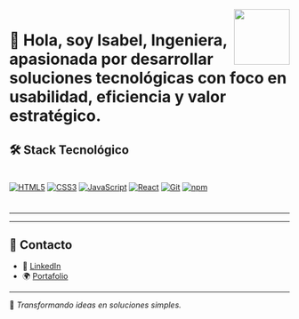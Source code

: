 <img align="right" src="https://media.giphy.com/media/du3J3cXyzhj75IOgvA/giphy.gif" width="100"/>

# 👋 Hola, soy Isabel, Ingeniera, apasionada por desarrollar soluciones tecnológicas con foco en usabilidad, eficiencia y valor estratégico.


<div style="margin: 2em 0;"></div>

## 🛠️ Stack Tecnológico

<div style="display: flex; gap: 12px; align-items: center; flex-wrap: wrap; margin: 24px 0;">
  
  [![HTML5](https://img.shields.io/badge/HTML5-E34F26?style=for-the-badge&logo=html5&logoColor=white)](https://developer.mozilla.org/en-US/docs/Web/HTML)
  [![CSS3](https://img.shields.io/badge/CSS3-1572B6?style=for-the-badge&logo=css3&logoColor=white)](https://www.w3schools.com/css/)
  [![JavaScript](https://img.shields.io/badge/JavaScript-F7DF1E?style=for-the-badge&logo=javascript&logoColor=black)](https://developer.mozilla.org/en-US/docs/Web/JavaScript)
  [![React](https://img.shields.io/badge/React-20232A?style=for-the-badge&logo=react&logoColor=61DAFB)](https://reactjs.org/)
  [![Git](https://img.shields.io/badge/Git-F05032?style=for-the-badge&logo=git&logoColor=white)](https://git-scm.com/)
  [![npm](https://img.shields.io/badge/npm-CB3837?style=for-the-badge&logo=npm&logoColor=white)](https://www.npmjs.com/)

</div>

---


---

## 📍 Contacto

- 💼 [LinkedIn](https://www.linkedin.com/in/isabelfigueroav/)  
- 🌍 [Portafolio](https://isabelfigueroav.github.io/conectadata/)  

---

📌 *Transformando ideas en soluciones simples.*  
